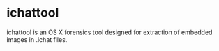 # ichattool

ichattool is an OS X forensics tool designed for extraction of embedded images in .ichat files.
